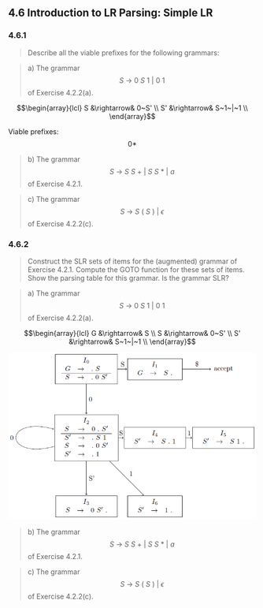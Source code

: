 ## 4.6 Introduction to LR Parsing: Simple LR

### 4.6.1

> Describe all the viable prefixes for the following grammars:

> a) The grammar $$S~\rightarrow~0~S~1~|~0~1$$ of Exercise 4.2.2(a).

$$\begin{array}{lcl}
S &\rightarrow& 0~S' \\
S' &\rightarrow& S~1~|~1 \\
\end{array}$$

Viable prefixes: $$0*$$



> b) The grammar $$S~\rightarrow~S~S~+~|~S~S~*~|~a$$ of Exercise 4.2.1.

> c) The grammar $$S~\rightarrow~S~(~S~)~|~\epsilon$$ of Exercise 4.2.2(c).

### 4.6.2

> Construct the SLR sets of items for the (augmented) grammar of Exercise 4.2.1. Compute the GOTO function for these sets of items. Show the parsing table for this grammar. Is the grammar SLR?

> a) The grammar $$S~\rightarrow~0~S~1~|~0~1$$ of Exercise 4.2.2(a).

$$\begin{array}{lcl}
G &\rightarrow& S \\
S &\rightarrow& 0~S' \\
S' &\rightarrow& S~1~|~1 \\
\end{array}$$

![](./img/4.6.2.a.png)

> b) The grammar $$S~\rightarrow~S~S~+~|~S~S~*~|~a$$ of Exercise 4.2.1.

> c) The grammar $$S~\rightarrow~S~(~S~)~|~\epsilon$$ of Exercise 4.2.2(c).